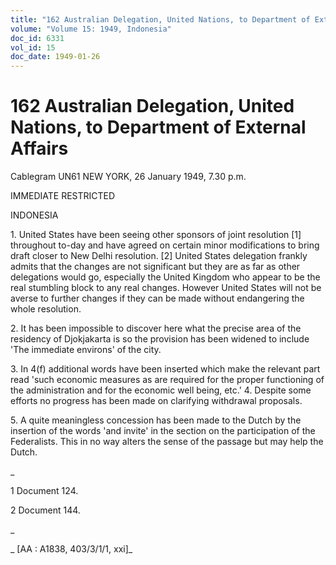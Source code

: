 ```yaml
---
title: "162 Australian Delegation, United Nations, to Department of External Affairs"
volume: "Volume 15: 1949, Indonesia"
doc_id: 6331
vol_id: 15
doc_date: 1949-01-26
---
```


# 162 Australian Delegation, United Nations, to Department of External Affairs

Cablegram UN61 NEW YORK, 26 January 1949, 7.30 p.m.

IMMEDIATE RESTRICTED

INDONESIA

1\. United States have been seeing other sponsors of joint resolution [1] throughout to-day and have agreed on certain minor modifications to bring draft closer to New Delhi resolution. [2] United States delegation frankly admits that the changes are not significant but they are as far as other delegations would go, especially the United Kingdom who appear to be the real stumbling block to any real changes. However United States will not be averse to further changes if they can be made without endangering the whole resolution.

2\. It has been impossible to discover here what the precise area of the residency of Djokjakarta is so the provision has been widened to include 'The immediate environs' of the city.

3\. In 4(f) additional words have been inserted which make the relevant part read 'such economic measures as are required for the proper functioning of the administration and for the economic well being, etc.' 4. Despite some efforts no progress has been made on clarifying withdrawal proposals.

5\. A quite meaningless concession has been made to the Dutch by the insertion of the words 'and invite' in the section on the participation of the Federalists. This in no way alters the sense of the passage but may help the Dutch.

_

1 Document 124.

2 Document 144.

_

_ [AA : A1838, 403/3/1/1, xxi]_
